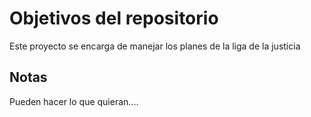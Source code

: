 # Objetivos del repositorio

Este proyecto se encarga de manejar los planes de la liga de la justicia


## Notas
Pueden hacer lo que quieran....
